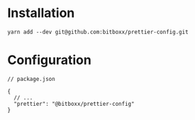 # Installation

`yarn add --dev git@github.com:bitboxx/prettier-config.git`

# Configuration

```
// package.json

{
  // ...
  "prettier": "@bitboxx/prettier-config"
}
```
